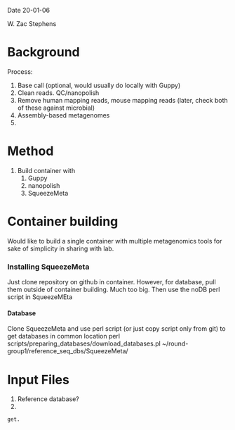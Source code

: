 Date 20-01-06

W. Zac Stephens

# Background
Process:
1. Base call (optional, would usually do locally with Guppy)
2. Clean reads. QC/nanopolish
3. Remove human mapping reads, mouse mapping reads (later, check both of these against microbial)
4. Assembly-based metagenomes
5.


# Method
1. Build container with
   1. Guppy
   2. nanopolish
   3. SqueezeMeta

# Container building
Would like to build a single container with multiple metagenomics tools for sake of simplicity in sharing with lab. 

### Installing SqueezeMeta
Just clone repository on github in container. However, for database, pull them outside of container building. Much too big. Then use the noDB perl script in SqueezeMEta
#### Database
Clone SqueezeMeta and use perl script (or just copy script only from git) to get databases in common location
perl scripts/preparing_databases/download_databases.pl ~/round-group1/reference_seq_dbs/SqueezeMeta/


# Input Files
1. Reference database?
2.

``` {r}
get.
```
#
